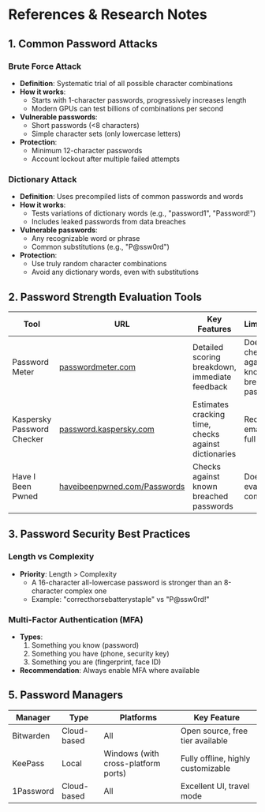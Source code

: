 # References & Research Notes

## 1. Common Password Attacks

### Brute Force Attack
- **Definition**: Systematic trial of all possible character combinations
- **How it works**:
  - Starts with 1-character passwords, progressively increases length
  - Modern GPUs can test billions of combinations per second
- **Vulnerable passwords**:
  - Short passwords (<8 characters)
  - Simple character sets (only lowercase letters)
- **Protection**:
  - Minimum 12-character passwords
  - Account lockout after multiple failed attempts

### Dictionary Attack
- **Definition**: Uses precompiled lists of common passwords and words
- **How it works**:
  - Tests variations of dictionary words (e.g., "password1", "Password!")
  - Includes leaked passwords from data breaches
- **Vulnerable passwords**:
  - Any recognizable word or phrase
  - Common substitutions (e.g., "P@ssw0rd")
- **Protection**:
  - Use truly random character combinations
  - Avoid any dictionary words, even with substitutions

## 2. Password Strength Evaluation Tools

| Tool | URL | Key Features | Limitations |
|------|-----|-------------|------------|
| Password Meter | [passwordmeter.com](https://passwordmeter.com) | Detailed scoring breakdown, immediate feedback | Doesn't check against known breached passwords |
| Kaspersky Password Checker | [password.kaspersky.com](https://password.kaspersky.com) | Estimates cracking time, checks against dictionaries | Requires email for full report |
| Have I Been Pwned | [haveibeenpwned.com/Passwords](https://haveibeenpwned.com/Passwords) | Checks against known breached passwords | Doesn't evaluate complexity |

## 3. Password Security Best Practices

### Length vs Complexity
- **Priority**: Length > Complexity
  - A 16-character all-lowercase password is stronger than an 8-character complex one
  - Example: "correcthorsebatterystaple" vs "P@ssw0rd!"

### Multi-Factor Authentication (MFA)
- **Types**:
  1. Something you know (password)
  2. Something you have (phone, security key)
  3. Something you are (fingerprint, face ID)
- **Recommendation**: Always enable MFA where available


## 5. Password Managers

| Manager | Type | Platforms | Key Feature |
|---------|------|-----------|-------------|
| Bitwarden | Cloud-based | All | Open source, free tier available |
| KeePass | Local | Windows (with cross-platform ports) | Fully offline, highly customizable |
| 1Password | Cloud-based | All | Excellent UI, travel mode |